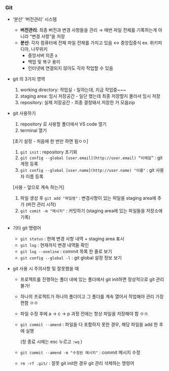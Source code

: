 ### Git

- ‘분산’ ‘버전관리’ 시스템
    - **버전관리**: 최종 버전과 변경 사항들을 관리 → 매번 파일 전체를 기록하는게 아니라 “변경 사항”을 저장
    - **분산**: 각자 컴퓨터에 전체 파일 전체를 가지고 있음    ↔ 중앙집중식 ex. 위키피디아, 나무위키
        - 중앙서버 의존 x
        - 백업 및 복구 용이
        - 인터넷에 연결되지 않아도 각자 작업할 수 있음
- git 의 3가지 영역
    1. working directory: 작업실 - 일하는데, 지금 작업중~~~
    2. staging area: 임시 저장공간 - 일단 했는데 최종 저장할지 몰라서 임시 저장
    3. repository: 실제 저장공간 - 최종 결정돼서 저장한 거 모음zip
- git 사용하기
    1. repository 로 사용할 폴더에서 VS code 열기
    2. terminal 열기
    
    [초기 설정 - 처음에 한 번만 하면 됨ㅇㅇ]
    
    1.  `git init` : repository 초기화
    2. `git config --global [user.email](http://user.email) “이메일”` : git 계정 등록
    3. `git config --global [user.name](http://user.name) "이름"` : git 사용자 이름 등록
    
    [사용 - 앞으로 계속 하는거]
    
    1. 파일 생성 후 `git add "파일명"` : 변경사항이 있는 파일을 staging area에 추가 (버전 관리 시작)
    2. `git comit -m "메시지"` : 커밋하기 (staging area에 있는 파일들을 저장소에 기록)
- 기타 git 명령어
    - `git status` : 현재 변경 사항 내역 + staging area 표시
    - `git log` : 현재까지 변경 내역들 확인
    - `git log --oneline` : commit 목록 한 줄로 보기
    - `git config --global -l` : git global 설정 정보 보기
- git 사용 시 주의사항 및 잘못했을 때
    - 프로젝트를 진행하는 폴더 내에 있는 폴더에서 git init하면 정상적으로 git 관리 불가!
    - 하나의 프로젝트가 하나의 폴더이고 그 폴더를 계속 열어서 작업해야 관리 가장 편함 ㅇㅇ
    - 파일 수정 후에 a → c → p 과정 전에는 항상 파일을 저장해야 함 ㅇㅇ
    - `git commit --amend` : 파일을 다 포함하지 못한 경우, 해당 파일을 add 한 후에 실행
    
       (창 종료 시에는 esc 누르고 `:wq` )    
    - `git commit --amend -m "수정된 메시지"` : commit 메시지 수정
    - `rm -rf .git/` : 잘못 git init한 경우 git 관리 삭제하는 명령어